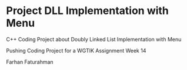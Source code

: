 # Project DLL Implementation with Menu
C++ Coding Project about Doubly Linked List Implementation with Menu

Pushing Coding Project for a WGTIK Assignment Week 14

Farhan Faturahman
